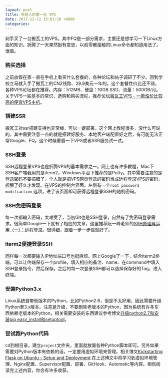 ```yaml
---
layout: post
title: 年轻人的第一台 VPS
date: 2017-12-12 15:01:10 +0800
categories: 
---
```

剁手买了一台搬瓦工的VPS。其中FQ是一部分需求，主要还是想学习一下Linux方面的知识。折腾了一天果然挺有意思，以前零散接触的Linux命令都知道用法了。很值。

### 购买选择
之前放假在家一直在手机上看买什么套餐的，各种论坛和帖子调研了不少。回到学校立马就入手了搬瓦工的CN2线路、29.9美元一年的。这个套餐性价比还不错，各种VPS论坛都在推荐。内存：512MB、硬盘：10GB SSD、流量：500GB/月。关于VPS一些基本的常识、选购和购买流程，推荐论坛[搬瓦工VPS - 一款性价比较高的便宜VPS主机](http://banwagong.cn/)。

### 搭建SSR
搬瓦工对ssr搭建支持也非常棒，可以一键部署。这个网上教程很多，没什么可说的。其中需要注意一点的就是搭建好服务、本地客户端配置好之后，有可能无法正常Google、FQ。这个时候重启一下VPS或者SSR服务试一试。

### SSH登录
SSH远程登录VPS也是折腾VPS的基本需求之一。网上也有许多教程，Mac下SSH客户端我用的是iterm2，Windows平台下推荐的是Putty。其中需要注意的是登录密码不要搞错了，个人就是把VPS网页登录的密码当成远程登录VPS的密码，折腾了好久才发现。在VPS的控制台界面，左侧有一个`root password modifiaction` 选项，进了该页面即可获得远程登录SSH的随机密码。

### SSH免密码登录
每一次都输入密码，太难受了，当初Git也是SSH登录，自然有了免密码登录需求。很简单Google一下就有了相应的文章，这里推荐阮一峰老师的[SSH原理与运用（一）：远程登录](http://www.ruanyifeng.com/blog/2011/12/ssh_remote_login.html)。很详细，跟着一步一步做就好了。

### iterm2便捷登录SSH
同样每一次都要输入IP地址端口号也挺麻烦。网上Google了一下，结合iterm2终端，可以让终端保存一个profile，填入相应的备注、name、在command中填入SSH登录指令，然后保存。之后的每一次登录SSH都可以选择保存好的Tag，进入终端。

### 安装Python3.x
Linux系统自带低版本的Python，比如Python2.6，但是不太好用，因此需要升级Python至3.x版本。注意是升级，不要删除老版本的Python，因为系统有许多东西依赖老版本的Python，相关需要安装的东西建议参考博文[升级python2.7和安装pip,easy_install和setuptool](https://blog.phpgao.com/pip-easy_install-setuptool.html)。

### 尝试跑Python代码
cd到根目录，建立`project`文件夹，里面就放置各种Python脚本即可。另外如果需要对Python版本有依赖的话，一定要用虚拟环境来管理。相关博文[Kickstarting Flask on Ubuntu - Setup and Deployment](https://realpython.com/blog/python/kickstarting-flask-on-ubuntu-setup-and-deployment/).在上述博文中将学习到虚拟环境管理、Nginx配置、Supervisor配置、部署、GitHook、Automatic等内容。相信阅读完上述内容，你会有许多收获。

